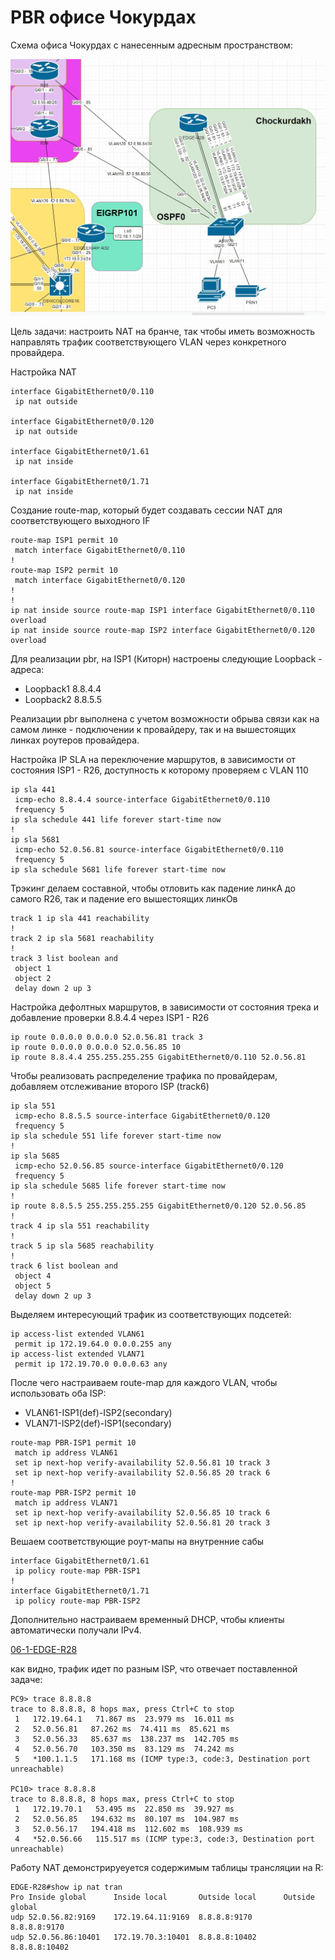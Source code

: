 # PBR офисе Чокурдах #

Схема офиса Чокурдах с нанесенным адресным пространством:

![](/LECTURES/MODULE02/Lecture11/pictures/26.jpg)

Цель задачи: настроить NAT на бранче, так чтобы иметь возможность направлять трафик соответствующего VLAN через конкретного провайдера.

Настройка NAT
```
interface GigabitEthernet0/0.110
 ip nat outside

interface GigabitEthernet0/0.120
 ip nat outside

interface GigabitEthernet0/1.61
 ip nat inside

interface GigabitEthernet0/1.71
 ip nat inside
```

Создание route-map, который будет создавать сессии NAT для соответствующего выходного IF
```
route-map ISP1 permit 10
 match interface GigabitEthernet0/0.110
!
route-map ISP2 permit 10
 match interface GigabitEthernet0/0.120
!
!
ip nat inside source route-map ISP1 interface GigabitEthernet0/0.110 overload
ip nat inside source route-map ISP2 interface GigabitEthernet0/0.120 overload
```

Для реализации pbr, на ISP1 (Киторн) настроены следующие Loopback - адреса:
- Loopback1 8.8.4.4
- Loopback2 8.8.5.5

Реализации pbr выполнена с учетом возможности обрыва связи как на самом линке - подключении к провайдеру, так и на вышестоящих линках роутеров провайдера.


Настройка IP SLA на переключение маршрутов, в зависимости от состояния ISP1 - R26, доступность к которому проверяем с VLAN 110

```
ip sla 441  
 icmp-echo 8.8.4.4 source-interface GigabitEthernet0/0.110
 frequency 5
ip sla schedule 441 life forever start-time now
!
ip sla 5681
 icmp-echo 52.0.56.81 source-interface GigabitEthernet0/0.110
 frequency 5
ip sla schedule 5681 life forever start-time now
```

Трэкинг делаем составной, чтобы отловить как падение линкА до самого R26, так и падение его вышестоящих линкОв
```
track 1 ip sla 441 reachability
!
track 2 ip sla 5681 reachability
!
track 3 list boolean and
 object 1 
 object 2
 delay down 2 up 3
```

Настройка дефолтных маршрутов, в зависимости от состояния трека и добавление проверки 8.8.4.4 через ISP1 - R26
```
ip route 0.0.0.0 0.0.0.0 52.0.56.81 track 3
ip route 0.0.0.0 0.0.0.0 52.0.56.85 10
ip route 8.8.4.4 255.255.255.255 GigabitEthernet0/0.110 52.0.56.81
```
Чтобы реализовать распределение трафика по провайдерам, добавляем отслеживание второго ISP (track6)

```
ip sla 551  
 icmp-echo 8.8.5.5 source-interface GigabitEthernet0/0.120
 frequency 5
ip sla schedule 551 life forever start-time now
!
ip sla 5685
 icmp-echo 52.0.56.85 source-interface GigabitEthernet0/0.120
 frequency 5
ip sla schedule 5685 life forever start-time now
!
ip route 8.8.5.5 255.255.255.255 GigabitEthernet0/0.120 52.0.56.85
!
track 4 ip sla 551 reachability
!
track 5 ip sla 5685 reachability
!
track 6 list boolean and
 object 4 
 object 5
 delay down 2 up 3
```
Выделяем интересующий трафик из соответствующих подсетей:
```
ip access-list extended VLAN61
 permit ip 172.19.64.0 0.0.0.255 any
ip access-list extended VLAN71
 permit ip 172.19.70.0 0.0.0.63 any
```

После чего настраиваем route-map для каждого VLAN, чтобы использовать оба ISP:
   - VLAN61-ISP1(def)-ISP2(secondary)
   - VLAN71-ISP2(def)-ISP1(secondary)

```
route-map PBR-ISP1 permit 10
 match ip address VLAN61
 set ip next-hop verify-availability 52.0.56.81 10 track 3
 set ip next-hop verify-availability 52.0.56.85 20 track 6
!
route-map PBR-ISP2 permit 10
 match ip address VLAN71
 set ip next-hop verify-availability 52.0.56.85 10 track 6
 set ip next-hop verify-availability 52.0.56.81 20 track 3
```

Вешаем соответствующие роут-мапы на внутренние сабы
```
interface GigabitEthernet0/1.61
 ip policy route-map PBR-ISP1
!         
interface GigabitEthernet0/1.71
 ip policy route-map PBR-ISP2
```

Дополнительно настраиваем временный DHCP, чтобы клиенты автоматически получали IPv4.

[06-1-EDGE-R28](/LECTURES/MODULE02/Lecture11/labs/06-1-EDGE-R28-PBR.txt)

как видно, трафик идет по разным ISP, что отвечает поставленной задаче:
```
PC9> trace 8.8.8.8
trace to 8.8.8.8, 8 hops max, press Ctrl+C to stop
 1   172.19.64.1   71.867 ms  23.979 ms  16.011 ms
 2   52.0.56.81   87.262 ms  74.411 ms  85.621 ms
 3   52.0.56.33   85.637 ms  138.237 ms  142.705 ms
 4   52.0.56.70   103.350 ms  83.129 ms  74.242 ms
 5   *100.1.1.5   171.168 ms (ICMP type:3, code:3, Destination port unreachable)

PC10> trace 8.8.8.8
trace to 8.8.8.8, 8 hops max, press Ctrl+C to stop
 1   172.19.70.1   53.495 ms  22.850 ms  39.927 ms
 2   52.0.56.85   194.632 ms  80.107 ms  104.987 ms
 3   52.0.56.17   194.418 ms  112.602 ms  108.939 ms
 4   *52.0.56.66   115.517 ms (ICMP type:3, code:3, Destination port unreachable)
```

Работу NAT демонстрируеуется содержимым таблицы трансляции на R:
```
EDGE-R28#show ip nat tran
Pro Inside global      Inside local       Outside local      Outside global
udp 52.0.56.82:9169    172.19.64.11:9169  8.8.8.8:9170       8.8.8.8:9170
udp 52.0.56.86:10401   172.19.70.3:10401  8.8.8.8:10402      8.8.8.8:10402
```